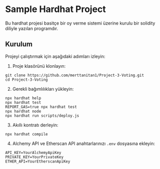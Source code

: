 # Sample Hardhat Project

Bu hardhat projesi basitçe bir oy verme sistemi üzerine kurulu bir solidity diliyle yazılan programdır.

## Kurulum

Projeyi çalıştırmak için aşağıdaki adımları izleyin:

1. Proje klasörünü klonlayın:
```shell
git clone https://github.com/merttanitan1/Project-3-Voting.git
cd Project-3-Voting
```

2. Gerekli bağımlılıkları yükleyin:
```shell
npx hardhat help
npx hardhat test
REPORT_GAS=true npx hardhat test
npx hardhat node
npx hardhat run scripts/deploy.js
```
3. Akıllı kontratı derleyin:
```shell
npx hardhat compile
```

4. Alchemy API ve Etherscan API anahtarlarınızı `.env` dosyasına ekleyin:
```shell
API_KEY=YourAlchemyApiKey
PRIVATE_KEY=YourPrivateKey
ETHER_API=YourEtherscanApiKey
```
